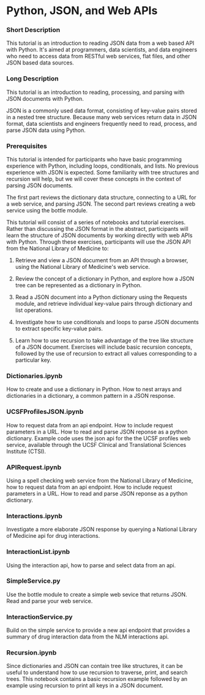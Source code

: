 # Python, JSON, and Web APIs

### Short Description

This tutorial is an introduction to reading JSON data from a web based API with Python. It's aimed at programmers, data scientists, and data engineers who need to access data from RESTful web services, flat files, and other JSON based data sources. 

### Long Description

This tutorial is an introduction to reading, processing, and parsing with JSON documents with Python. 

JSON is a commonly used data format, consisting of key-value pairs stored in a nested tree structure. Because many web services return data in JSON format, data scientists and engineers frequently need to read, process, and parse JSON data using Python.

### Prerequisites

This tutorial is intended for participants who have basic programming experience with Python, including loops, conditionals, and lists. No previous experience with JSON is expected. Some familiarity with tree structures and recursion will help, but we will cover these concepts in the context of parsing JSON documents.  

The first part reviews the dictionary data structure, connecting to a URL for a web service, and parsing JSON.  The second part reviews creating a web service using the bottle module.  

This tutorial will consist of a series of notebooks and tutorial exercises. Rather than discussing the JSON format in the abstract, participants will learn the structure of JSON documents by working directly with web APIs with Python. Through these exercises, participants will use the JSON API from the National Library of Medicine to:

1. Retrieve and view a JSON document from an API through a browser, using the National Library of Medicine's web service.

2. Review the concept of a dictionary in Python, and explore how a JSON tree can be represented as a dictionary in Python.

3. Read a JSON document into a Python dictionary using the Requests module, and retrieve individual key-value pairs through dictionary and list operations.

4. Investigate how to use conditionals and loops to parse JSON documents to extract specific key-value pairs. 

5. Learn how to use recursion to take advantage of the tree like structure of a JSON document. Exercises will include basic recursion concepts, followed by the use of recursion to extract all values corresponding to a particular key. 

### Dictionaries.ipynb
How to create and use a dictionary in Python.  How to nest arrays and dictionaries in a dictionary, a common pattern in a JSON response.  

### UCSFProfilesJSON.ipynb

How to request data from an api endpoint.  How to include request parameters in a URL.  How to read and parse JSON reponse as a python dictionary. Example code uses the json api for the the UCSF profiles web service, available through the UCSF Clinical and Translational Sciences Institute (CTSI).  

### APIRequest.ipynb

Using a spell checking web service from the National Library of Medicine, how to request data from an api endpoint.  How to include request parameters in a URL.  How to read and parse JSON reponse as a python dictionary.  

### Interactions.ipynb

Investigate a more elaborate JSON response by querying a National Library of Medicine api for drug interactions.

### InteractionList.ipynb

Using the interaction api, how to parse and select data from an api.

### SimpleService.py

Use the bottle module to create a simple web sevice that returns JSON.  Read and parse your web service.

### InteractionService.py

Build on the simple service to provide a new api endpoint that provides a summary of drug interaction data from the NLM interactions api.  

### Recursion.ipynb

Since dictionaries and JSON can contain tree like structures, it can be useful to understand how to use recursion to traverse, print, and search trees. This notebook contains a basic recursion example followed by an example using recursion to print all keys in a JSON document.  
